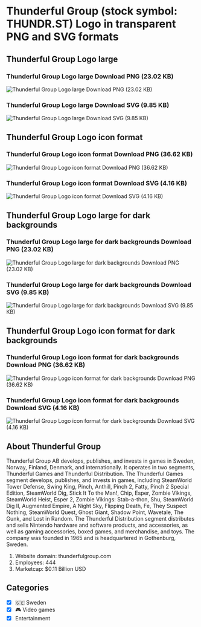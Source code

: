 # Thunderful Group (stock symbol: THUNDR.ST) Logo in transparent PNG and SVG formats

## Thunderful Group Logo large

### Thunderful Group Logo large Download PNG (23.02 KB)

![Thunderful Group Logo large Download PNG (23.02 KB)](/img/orig/THUNDR.ST_BIG-2b046d6b.png)

### Thunderful Group Logo large Download SVG (9.85 KB)

![Thunderful Group Logo large Download SVG (9.85 KB)](/img/orig/THUNDR.ST_BIG-e8198fcd.svg)

## Thunderful Group Logo icon format

### Thunderful Group Logo icon format Download PNG (36.62 KB)

![Thunderful Group Logo icon format Download PNG (36.62 KB)](/img/orig/THUNDR.ST-bfcf8729.png)

### Thunderful Group Logo icon format Download SVG (4.16 KB)

![Thunderful Group Logo icon format Download SVG (4.16 KB)](/img/orig/THUNDR.ST-fb2c1f1e.svg)

## Thunderful Group Logo large for dark backgrounds

### Thunderful Group Logo large for dark backgrounds Download PNG (23.02 KB)

![Thunderful Group Logo large for dark backgrounds Download PNG (23.02 KB)](/img/orig/THUNDR.ST_BIG.D-173c8f23.png)

### Thunderful Group Logo large for dark backgrounds Download SVG (9.85 KB)

![Thunderful Group Logo large for dark backgrounds Download SVG (9.85 KB)](/img/orig/THUNDR.ST_BIG.D-0c66976a.svg)

## Thunderful Group Logo icon format for dark backgrounds

### Thunderful Group Logo icon format for dark backgrounds Download PNG (36.62 KB)

![Thunderful Group Logo icon format for dark backgrounds Download PNG (36.62 KB)](/img/orig/THUNDR.ST.D-f8ac20ea.png)

### Thunderful Group Logo icon format for dark backgrounds Download SVG (4.16 KB)

![Thunderful Group Logo icon format for dark backgrounds Download SVG (4.16 KB)](/img/orig/THUNDR.ST.D-e1d6ffcd.svg)

## About Thunderful Group

Thunderful Group AB develops, publishes, and invests in games in Sweden, Norway, Finland, Denmark, and internationally. It operates in two segments, Thunderful Games and Thunderful Distribution. The Thunderful Games segment develops, publishes, and invests in games, including SteamWorld Tower Defense, Swing King, Pinch, Anthill, Pinch 2, Fatty, Pinch 2 Special Edition, SteamWorld Dig, Stick It To the Man!, Chip, Esper, Zombie Vikings, SteamWorld Heist, Esper 2, Zombie Vikings: Stab-a-thon, Shu, SteamWorld Dig II, Augmented Empire, A Night Sky, Flipping Death, Fe, They Suspect Nothing, SteamWorld Quest, Ghost Giant, Shadow Point, Wavetale, The Gunk, and Lost in Random. The Thunderful Distribution segment distributes and sells Nintendo hardware and software products, and accessories, as well as gaming accessories, boxed games, and merchandise, and toys. The company was founded in 1965 and is headquartered in Gothenburg, Sweden.

1. Website domain: thunderfulgroup.com
2. Employees: 444
3. Marketcap: $0.11 Billion USD


## Categories
- [x] 🇸🇪 Sweden
- [x] 🎮 Video games
- [x] Entertainment
